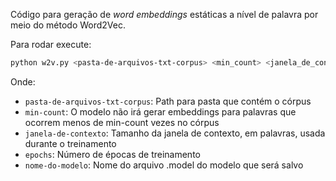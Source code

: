 Código para geração de *word embeddings* estáticas a nível de palavra por meio do método Word2Vec.

Para rodar execute:
```bash
python w2v.py <pasta-de-arquivos-txt-corpus> <min_count> <janela_de_contexto> <epochs> <nome_do_modelo>
```
Onde:
- `pasta-de-arquivos-txt-corpus`: Path para pasta que contém o córpus
- `min-count`: O modelo não irá gerar embeddings para palavras que ocorrem menos de min-count vezes no córpus
- `janela-de-contexto`: Tamanho da janela de contexto, em palavras, usada durante o treinamento
- `epochs`: Número de épocas de treinamento
- `nome-do-modelo`: Nome do arquivo .model do modelo que será salvo
